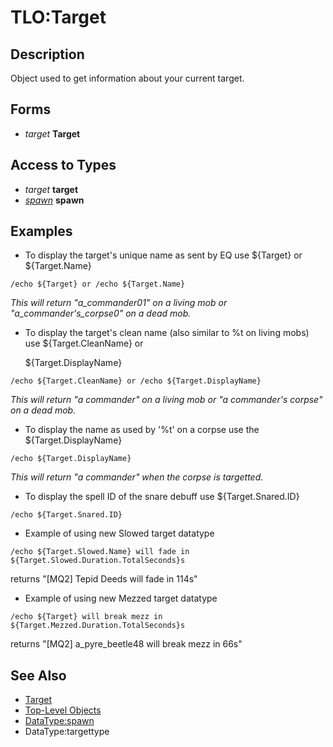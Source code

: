 # TLO:Target

## Description

Object used to get information about your current target.

## Forms

* _target_ **Target**

## Access to Types

* _target_ **target**
* [_spawn_](../data-types/datatype-spawn.md) **spawn**

## Examples

* To display the target's unique name as sent by EQ use ${Target} or ${Target.Name}

`/echo ${Target} or /echo ${Target.Name}`

_This will return "a\_commander01" on a living mob or "a\_commander's\_corpse0" on a dead mob._

* To display the target's clean name \(also similar to %t on living mobs\) use ${Target.CleanName} or

  ${Target.DisplayName}

`/echo ${Target.CleanName} or /echo ${Target.DisplayName}`

_This will return "a commander" on a living mob or "a commander's corpse" on a dead mob._

* To display the name as used by '%t' on a corpse use the ${Target.DisplayName}

`/echo ${Target.DisplayName}`

_This will return "a commander" when the corpse is targetted._

* To display the spell ID of the snare debuff use ${Target.Snared.ID}

`/echo ${Target.Snared.ID}`

* Example of using new Slowed target datatype

`/echo ${Target.Slowed.Name} will fade in ${Target.Slowed.Duration.TotalSeconds}s`

returns "\[MQ2\] Tepid Deeds will fade in 114s"

* Example of using new Mezzed target datatype

`/echo ${Target} will break mezz in ${Target.Mezzed.Duration.TotalSeconds}s`

returns "\[MQ2\] a\_pyre\_beetle48 will break mezz in 66s"

## See Also

* [Target](../../commands/slash-commands/target.md)
* [Top-Level Objects](./)
* [DataType:spawn](../data-types/datatype-spawn.md)
* DataType:targettype


